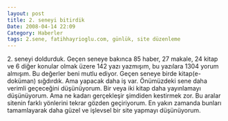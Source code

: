 ```yaml
---
layout: post
title: 2. seneyi bitirdik
Date: 2008-04-14 22:09
Category: Haberler
tags: 2.sene, fatihhayrioglu.com, günlük, site düzenleme
---
```


​2. seneyi doldurduk. Geçen seneye bakınca 85 haber, 27 makale, 24 kitap
ve 6 diğer konular olmak üzere 142 yazı yazmışım, bu yazılara 1304 yorum
almışım. Bu değerler beni mutlu ediyor. Geçen seneye birde
kitap(e-doküman) sığdırdık. Ama yapacak daha iş var. Önümüzdeki sene
daha verimli geçeceğini düşünüyorum. Bir veya iki kitap daha yayınlamayı
düşünüyorum. Ama ne kadarı gerçekleşir şimdiden kestirmek zor. Bu aralar
sitenin farklı yönlerini tekrar gözden geçiriyorum. En yakın zamanda
bunları tamamlayarak daha güzel ve işlevsel bir site yapmayı
düşünüyorum.
